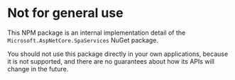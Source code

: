 # Not for general use

This NPM package is an internal implementation detail of the `Microsoft.AspNetCore.SpaServices` NuGet package.

You should not use this package directly in your own applications, because it is not supported, and there are no
guarantees about how its APIs will change in the future.
